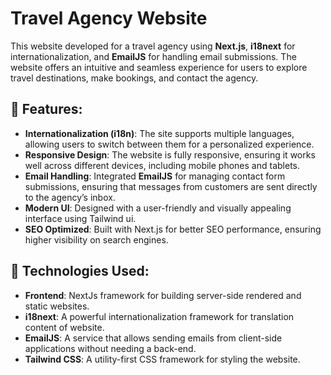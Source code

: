 # Travel Agency Website

This  website developed for a travel agency using **Next.js**, **i18next** for internationalization, and **EmailJS** for handling email submissions. The website offers an intuitive and seamless experience for users to explore travel destinations, make bookings, and contact the agency.

## 🚀 Features:
- **Internationalization (i18n)**: The site supports multiple languages, allowing users to switch between them for a personalized experience.
- **Responsive Design**: The website is fully responsive, ensuring it works well across different devices, including mobile phones and tablets.
- **Email Handling**: Integrated **EmailJS** for managing contact form submissions, ensuring that messages from customers are sent directly to the agency’s inbox.
- **Modern UI**: Designed with a user-friendly and visually appealing interface using Tailwind ui.
- **SEO Optimized**: Built with Next.js for better SEO performance, ensuring higher visibility on search engines.

 ## 🚀 Technologies Used:
- **Frontend**: NextJs framework for building server-side rendered and static websites.
- **i18next**: A powerful internationalization framework for translation content of website.
- **EmailJS**: A service that allows sending emails from client-side applications without needing a back-end.
- **Tailwind CSS**: A utility-first CSS framework for styling the website.
